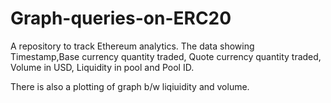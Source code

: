 # Graph-queries-on-ERC20
A repository to track Ethereum analytics.
The data showing Timestamp,Base currency quantity traded, Quote currency quantity traded, Volume in USD, Liquidity in pool and Pool ID.

There is also a plotting of graph b/w liqiuidity and volume.
